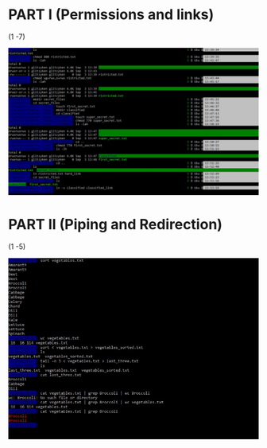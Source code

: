 # PART I (Permissions and links)

<div>(1 -7)</div>

![alt permissions-redirection-piping-I](../snapshots/permissions-redirection-piping-I.JPG)

# PART II (Piping and Redirection)

<div>(1 -5)</div>

![alt permissions-redirection-piping-II](../snapshots/permissions-redirection-piping-II.JPG)
